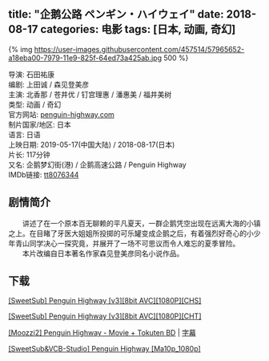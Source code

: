 title: "企鹅公路 ペンギン・ハイウェイ"
date: 2018-08-17
categories: 电影
tags: [日本, 动画, 奇幻]
---
{% img https://user-images.githubusercontent.com/457514/57965652-a18eba00-7979-11e9-825f-64ed73a425ab.jpg 500 %}

导演: 石田祐康  
编剧: 上田诚 / 森见登美彦  
主演: 北香那 / 苍井优 / 钉宫理惠 / 潘惠美 / 福井美树  
类型: 动画 / 奇幻  
官方网站: [penguin-highway.com](http://penguin-highway.com/)  
制片国家/地区: 日本  
语言: 日语  
上映日期: 2019-05-17(中国大陆) / 2018-08-17(日本)  
片长: 117分钟  
又名: 企鹅梦幻街(港) / 企鹅高速公路 / Penguin Highway  
IMDb链接: [tt8076344](http://www.imdb.com/title/tt8076344)

## 剧情简介

　　讲述了在一个原本百无聊赖的平凡夏天，一群企鹅凭空出现在远离大海的小镇之上。在目睹了牙医大姐姐所投掷的可乐罐变成企鹅之后，有着强烈好奇心的小少年青山同学决心一探究竟，并展开了一场不可思议而令人难忘的夏季冒险。  
　　本片改编自日本著名作家森见登美彦同名小说作品。

## 下载

[\[SweetSub\] Penguin Highway \[v3\]\[8bit AVC\]\[1080P\]\[CHS\]](magnet:?xt=urn:btih:71DA31B9009678BDA853CA43E9BA637D969879DD)

[\[SweetSub\] Penguin Highway \[v3\]\[8bit AVC\]\[1080P\]\[CHT\]](magnet:?xt=urn:btih:DA29F3CD0D65B347D4BBF9197F6BBA7050353DF5)

[\[Moozzi2\] Penguin Highway - Movie + Tokuten BD](magnet:?xt=urn:btih:CAF49202CD53F513B6738BF0B619511191E2D472) | [字幕](https://github.com/heartnn/y.heartnn.com/files/3193749/SweetSub.LoliHouse.Penguin.Highway.BDRip.1080p.HEVC-10bit.AAC.ASSx4.PGS.zip)

[\[SweetSub&VCB-Studio\] Penguin Highway \[Ma10p_1080p\]](magnet:?xt=urn:btih:7079CF65D3F2C10A51E594A122AD5E90DB819652)

